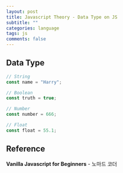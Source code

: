 ```yaml
---
layout: post
title: Javascript Theory - Data Type on JS
subtitle: ""
categories: language
tags: js
comments: false
---
```


## Data Type

```js
// String
const name = "Harry";

// Boolean
const truth = true;

// Number
const number = 666;

// Float
const float = 55.1;
```

## Reference

**Vanilla Javascript for Beginners** - 노마드 코더

